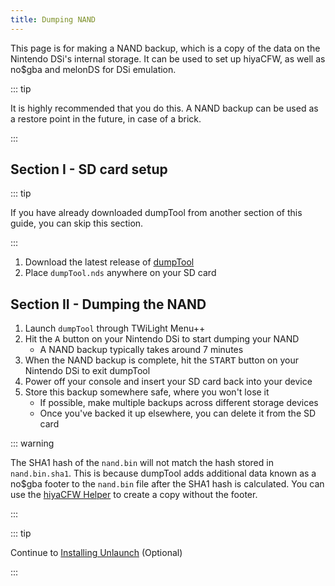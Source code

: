 ```yaml
---
title: Dumping NAND
---
```


This page is for making a NAND backup, which is a copy of the data on the Nintendo DSi's internal storage. It can be used to set up hiyaCFW, as well as no$gba and melonDS for DSi emulation.

::: tip

It is highly recommended that you do this. A NAND backup can be used as a restore point in the future, in case of a brick.

:::

## Section I - SD card setup

::: tip

If you have already downloaded dumpTool from another section of this guide, you can skip this section.

:::

1. Download the latest release of [dumpTool](https://github.com/zoogie/dumpTool/releases/latest/download/dumpTool.nds)
1. Place `dumpTool.nds` anywhere on your SD card


## Section II - Dumping the NAND

1. Launch `dumpTool` through TWiLight Menu++
1. Hit the <kbd class="face">A</kbd> button on your Nintendo DSi to start dumping your NAND
   - A NAND backup typically takes around 7 minutes
1. When the NAND backup is complete, hit the <kbd>START</kbd> button on your Nintendo DSi to exit dumpTool
1. Power off your console and insert your SD card back into your device
1. Store this backup somewhere safe, where you won't lose it
   - If possible, make multiple backups across different storage devices
   - Once you've backed it up elsewhere, you can delete it from the SD card

::: warning

The SHA1 hash of the `nand.bin` will not match the hash stored in `nand.bin.sha1`. This is because dumpTool adds additional data known as a no$gba footer to the `nand.bin` file after the SHA1 hash is calculated. You can use the [hiyaCFW Helper](https://github.com/mondul/HiyaCFW-Helper/releases) to create a copy without the footer.

:::

::: tip

Continue to [Installing Unlaunch](installing-unlaunch.html) (Optional)

:::
